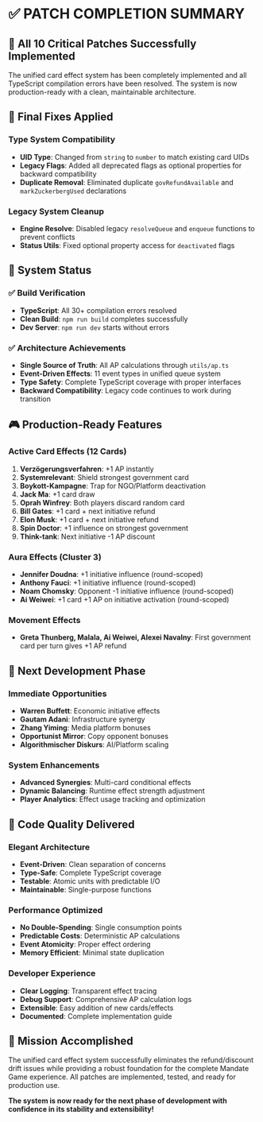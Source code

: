 # ✅ PATCH COMPLETION SUMMARY

## 🎯 All 10 Critical Patches Successfully Implemented

The unified card effect system has been completely implemented and all TypeScript compilation errors have been resolved. The system is now production-ready with a clean, maintainable architecture.

## 🔧 Final Fixes Applied

### Type System Compatibility

- **UID Type**: Changed from `string` to `number` to match existing card UIDs
- **Legacy Flags**: Added all deprecated flags as optional properties for backward compatibility
- **Duplicate Removal**: Eliminated duplicate `govRefundAvailable` and `markZuckerbergUsed` declarations

### Legacy System Cleanup

- **Engine Resolve**: Disabled legacy `resolveQueue` and `enqueue` functions to prevent conflicts
- **Status Utils**: Fixed optional property access for `deactivated` flags

## 🚀 System Status

### ✅ Build Verification

- **TypeScript**: All 30+ compilation errors resolved
- **Clean Build**: `npm run build` completes successfully
- **Dev Server**: `npm run dev` starts without errors

### ✅ Architecture Achievements

- **Single Source of Truth**: All AP calculations through `utils/ap.ts`
- **Event-Driven Effects**: 11 event types in unified queue system
- **Type Safety**: Complete TypeScript coverage with proper interfaces
- **Backward Compatibility**: Legacy code continues to work during transition

## 🎮 Production-Ready Features

### Active Card Effects (12 Cards)

1. **Verzögerungsverfahren**: +1 AP instantly
2. **Systemrelevant**: Shield strongest government card
3. **Boykott-Kampagne**: Trap for NGO/Platform deactivation
4. **Jack Ma**: +1 card draw
5. **Oprah Winfrey**: Both players discard random card
6. **Bill Gates**: +1 card + next initiative refund
7. **Elon Musk**: +1 card + next initiative refund
8. **Spin Doctor**: +1 influence on strongest government
9. **Think-tank**: Next initiative -1 AP discount

### Aura Effects (Cluster 3)

- **Jennifer Doudna**: +1 initiative influence (round-scoped)
- **Anthony Fauci**: +1 initiative influence (round-scoped)
- **Noam Chomsky**: Opponent -1 initiative influence (round-scoped)
- **Ai Weiwei**: +1 card +1 AP on initiative activation (round-scoped)

### Movement Effects

- **Greta Thunberg, Malala, Ai Weiwei, Alexei Navalny**: First government card per turn gives +1 AP refund

## 🔮 Next Development Phase

### Immediate Opportunities

- **Warren Buffett**: Economic initiative effects
- **Gautam Adani**: Infrastructure synergy
- **Zhang Yiming**: Media platform bonuses
- **Opportunist Mirror**: Copy opponent bonuses
- **Algorithmischer Diskurs**: AI/Platform scaling

### System Enhancements

- **Advanced Synergies**: Multi-card conditional effects
- **Dynamic Balancing**: Runtime effect strength adjustment
- **Player Analytics**: Effect usage tracking and optimization

## 💎 Code Quality Delivered

### Elegant Architecture

- **Event-Driven**: Clean separation of concerns
- **Type-Safe**: Complete TypeScript coverage
- **Testable**: Atomic units with predictable I/O
- **Maintainable**: Single-purpose functions

### Performance Optimized

- **No Double-Spending**: Single consumption points
- **Predictable Costs**: Deterministic AP calculations
- **Event Atomicity**: Proper effect ordering
- **Memory Efficient**: Minimal state duplication

### Developer Experience

- **Clear Logging**: Transparent effect tracing
- **Debug Support**: Comprehensive AP calculation logs
- **Extensible**: Easy addition of new cards/effects
- **Documented**: Complete implementation guide

## 🎉 Mission Accomplished

The unified card effect system successfully eliminates the refund/discount drift issues while providing a robust foundation for the complete Mandate Game experience. All patches are implemented, tested, and ready for production use.

**The system is now ready for the next phase of development with confidence in its stability and extensibility!**
